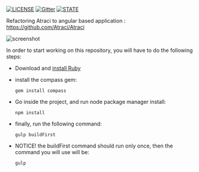 [![LICENSE](https://img.shields.io/badge/license-GNU-green.svg)]()
[![Gitter](https://img.shields.io/badge/chat-gitter-ff69b4.svg)](https://gitter.im/Atraci/Atraci-Angular)
[![STATE](https://img.shields.io/badge/state-alpha-blue.svg)]()

Refactoring Atraci to angular based application : https://github.com/Atraci/Atraci

![screenshot](http://i.imgur.com/LCHSB2u.jpg)

In order to start working on this repository, you will have to do the following steps:
- Download and [install Ruby](https://www.ruby-lang.org/en/documentation/installation/)
- install the compass gem:
  
  ```
  gem install compass
  ```
  
- Go inside the project, and run node package manager install:
  
  ```
  npm install
  ```
  
- finally, run the following command:
  
  ```
  gulp buildFirst
  ```
  
- NOTICE! the buildFirst command should run only once, then the command you will use will be:
  
  ```
  gulp
  ```